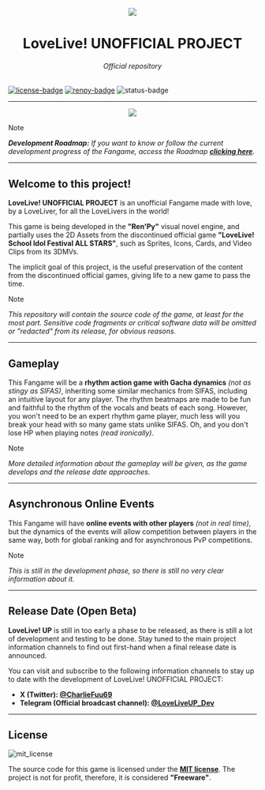 <!-- Links de utilidad pública --->
[license]: https://github.com/CharlieFuu69/lovelive-unofficial-project/blob/main/LICENSE
[renpy]: https://renpy.org/
[roadmap]: https://github.com/CharlieFuu69/lovelive-unofficial-project/blob/main/roadmap-en.md

<!-- Badges del README --->
[renpy-badge]: https://img.shields.io/badge/Engine-Ren'Py%20v8.1.3-red?style=for-the-badge&logo=python
[license-badge]: https://img.shields.io/badge/License-MIT-red.svg?style=for-the-badge&logo=creativecommons
[license-image]: https://www.gnu.org/graphics/gplv3-with-text-136x68.png
[status-badge]: https://img.shields.io/badge/Status-IN_PROGRESS-707070?style=for-the-badge

<p align="center">
  <img src="https://github.com/user-attachments/assets/c6070e6d-9ca0-4634-8e0b-574be692c810">
</p>

<h1 align = "center"> LoveLive! UNOFFICIAL PROJECT </h1>
<h6 align = "center"> Official repository </h6>

[![license-badge]][license] [![renpy-badge]][renpy] ![status-badge]

---

<p align="center">
  <a href="https://github.com/CharlieFuu69/lovelive-unofficial-project">
    <img src="https://github.com/user-attachments/assets/95e95b35-f498-4df1-b39d-91af1fd5cf58"/>
  </a>
</p>

>[!NOTE]
> _**Development Roadmap:** If you want to know or follow the current development progress of the Fangame, access the Roadmap **[clicking here][roadmap]**._

---

## Welcome to this project!

**LoveLive! UNOFFICIAL PROJECT** is an unofficial Fangame made with love, by a LoveLiver, for all the LoveLivers in the world!

This game is being developed in the **"Ren'Py"** visual novel engine, and partially uses the 2D Assets from the discontinued official game **"LoveLive! School Idol Festival ALL STARS"**, such as Sprites, Icons, Cards, and Video Clips from its 3DMVs.

The implicit goal of this project, is the useful preservation of the content from the discontinued official games, giving life to a new game to pass the time.

> [!NOTE]
> _This repository will contain the source code of the game, at least for the most part. Sensitive code fragments or critical software data will be omitted or "redacted" from its release, for obvious reasons._

---

## Gameplay

This Fangame will be a **rhythm action game with Gacha dynamics** _(not as stingy as SIFAS)_, inheriting some similar mechanics from SIFAS, including an intuitive layout for any player. The rhythm beatmaps are made to be fun and faithful to the rhythm of the vocals and beats of each song. However, you won't need to be an expert rhythm game player, much less will you break your head with so many game stats unlike SIFAS. Oh, and you don't lose HP when playing notes _(read ironically)_.

> [!NOTE]
> _More detailed information about the gameplay will be given, as the game develops and the release date approaches._

---

## Asynchronous Online Events

This Fangame will have **online events with other players** _(not in real time)_, but the dynamics of the events will allow competition between players in the same way, both for global ranking and for asynchronous PvP competitions.

> [!NOTE]
> _This is still in the development phase, so there is still no very clear information about it._

---

## Release Date (Open Beta)

**LoveLive! UP** is still in too early a phase to be released, as there is still a lot of development and testing to be done. Stay tuned to the main project information channels to find out first-hand when a final release date is announced.

You can visit and subscribe to the following information channels to stay up to date with the development of LoveLive! UNOFFICIAL PROJECT:

* **X (Twitter): [@CharlieFuu69](https://x.com/CharlieFuu69)**
* **Telegram (Official broadcast channel): [@LoveLiveUP_Dev](https://t.me/LoveLiveUP_Dev)**

---

## License

![mit_license](https://github.com/user-attachments/assets/1d738524-7ce6-47c2-b289-58b4fa42f03c)

The source code for this game is licensed under the **[MIT license][license]**. The project is not for profit, therefore, it is considered **"Freeware"**.
